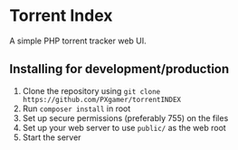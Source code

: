 # Torrent Index

A simple PHP torrent tracker web UI.

## Installing for development/production

1. Clone the repository using `git clone https://github.com/PXgamer/torrentINDEX`
2. Run `composer install` in root
3. Set up secure permissions (preferably 755) on the files
4. Set up your web server to use `public/` as the web root
5. Start the server